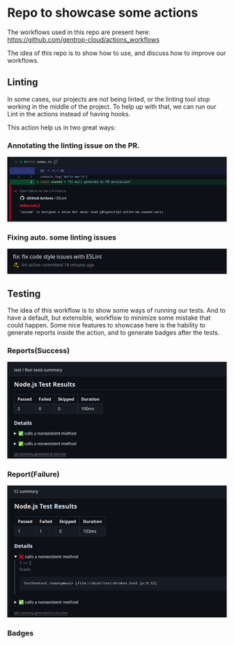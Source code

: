 # Repo to showcase some actions

The workflows used in this repo are present here:
https://github.com/gentrop-cloud/actions_workflows

The idea of this repo is to show how to use, and discuss how to improve our workflows. 

## Linting

In some cases, our projects are not being linted, or the linting tool stop working in the middle of the project. 
To help up with that, we can run our Lint in the actions instead of having hooks. 

This action help us in two great ways:
### Annotating the linting issue on the PR. 
![alt text](annotation-pr.png)
### Fixing auto. some linting issues
![alt text](auto-fix.png)

## Testing

The idea of this workflow is to show some ways of running our tests. And to have a default, but extensible, workflow to minimize some mistake that could happen.
Some nice features to showcase here is the hability to generate reports inside the action, and to generate badges after the tests.
### Reports(Success)
![alt text](report-success.png)
### Report(Failure)
![alt text](report-failure.png)
### Badges